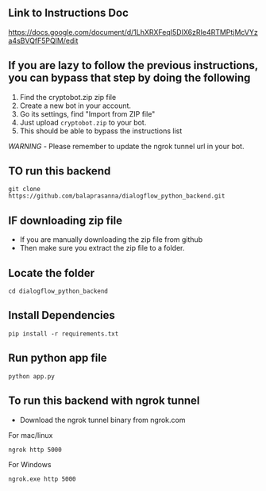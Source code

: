 ## Link to Instructions Doc

https://docs.google.com/document/d/1LhXRXFeqI5DIX6zRIe4RTMPtjMcVYza4sBVQfF5PQlM/edit

## If you are lazy to follow the previous instructions, you can bypass that step by doing the following

1. Find the cryptobot.zip zip file 
2. Create a new bot in your account.
3. Go its settings, find "Import from ZIP file"
4. Just upload `cryptobot.zip` to your bot.
5. This should be able to bypass the instructions list

*WARNING* - Please remember to update the ngrok tunnel url in your bot.


## TO run this backend

```
git clone https://github.com/balaprasanna/dialogflow_python_backend.git
```

## IF downloading zip file
- If you are manually downloading the zip file from github
- Then make sure you extract the zip file to a folder.


## Locate the folder
```
cd dialogflow_python_backend
```

## Install Dependencies
```
pip install -r requirements.txt
```

## Run python app file
```
python app.py
```


## To run this backend with ngrok tunnel

- Download the ngrok tunnel binary from ngrok.com

For mac/linux
```
ngrok http 5000
```

For Windows
```
ngrok.exe http 5000
```
